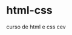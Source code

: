 # html-css
curso de html e css cev
<a href="https://marcos-farias-gomes.github.io/html-css/exercicios/desafio010/android.html"></a>